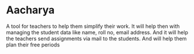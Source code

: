 # Aacharya
A tool for teachers to help them simplify their work. It will help then with managing the student data like name, roll no, email address. And it will help the teachers send assignments via mail to the students. And will help them plan their free periods
